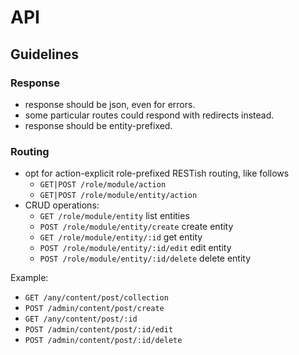 # API

## Guidelines

### Response

- response should be json, even for errors.
- some particular routes could respond with redirects instead.
- response should be entity-prefixed.

### Routing

- opt for action-explicit role-prefixed RESTish routing, like follows
  - `GET|POST /role/module/action`
  - `GET|POST /role/module/entity/action`
- CRUD operations:
  - `GET /role/module/entity` list entities
  - `POST /role/module/entity/create` create entity
  - `GET /role/module/entity/:id` get entity
  - `POST /role/module/entity/:id/edit` edit entity
  - `POST /role/module/entity/:id/delete` delete entity

Example:

- `GET /any/content/post/collection`
- `POST /admin/content/post/create`
- `GET /any/content/post/:id`
- `POST /admin/content/post/:id/edit`
- `POST /admin/content/post/:id/delete`

